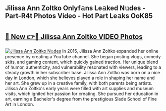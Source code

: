 ## Jilissa Ann Zoltko Onlyf𝚊ns Le𝚊ked N𝚞des - Part-R4t Photos Video - Hot Part Le𝚊ks OoK85

# <h2><a href="http://ac53880.deff.icu/?id=Jilissa+Ann+Zoltko">🔗 New 👉🔴 Jilissa Ann Zoltko VIDEO Photos</a></h2>

[![Jilissa Ann Zoltko N𝚞des](https://i.imgur.com/rIISA9y.gif)](http://ac53880.deff.icu/?id=Jilissa+Ann+Zoltko)
In 2015, Jilissa Ann Zoltko expanded her online presence by creating a YouTube channel. She began posting vlogs, comedy skits, and gaming content, which quickly gained traction. Her unique blend of humor, authenticity, and vulnerability resonated with viewers, leading to a steady growth in her subscriber base. Jilissa Ann Zoltko was born on a nice day in London, which she believes played a role in shaping her name and her art. She grew up in a creative family, with both parents being artists. Jilissa Ann Zoltko's early years were filled with art supplies and museum visits, which ignited her passion for creating. She pursued her education in art, earning a Bachelor's degree from the prestigious Slade School of Fine Art in London.
